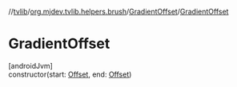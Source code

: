 //[tvlib](../../../index.md)/[org.mjdev.tvlib.helpers.brush](../index.md)/[GradientOffset](index.md)/[GradientOffset](-gradient-offset.md)

# GradientOffset

[androidJvm]\
constructor(start: [Offset](https://developer.android.com/reference/kotlin/androidx/compose/ui/geometry/Offset.html), end: [Offset](https://developer.android.com/reference/kotlin/androidx/compose/ui/geometry/Offset.html))
